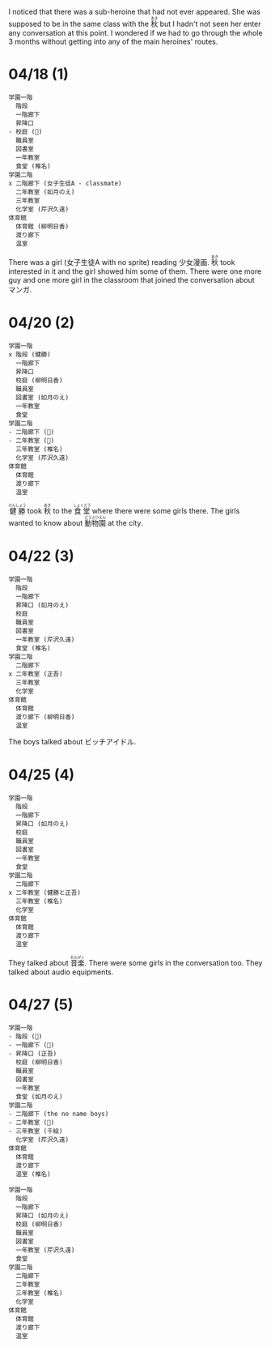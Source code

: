 I noticed that there was a sub-heroine that had not ever appeared. She was supposed to be in the same class with the <ruby>秋<rt>あき</rt></ruby> but I hadn't not seen her enter any conversation at this point. I wondered if we had to go through the whole 3 months without getting into any of the main heroines' routes.

# 04/18 (1)

```
学園一階
  階段
  一階廊下
  昇降口
- 校庭 (🙈)
  職員室
  図書室
  一年教室
  食堂 (椎名)
学園二階
x 二階廊下 (女子生徒A - classmate)
  二年教室 (如月のえ)
  三年教室
  化学室 (芹沢久遠)
体育館
  体育館 (柳明日香)
  渡り廊下
  温室
```

There was a girl (女子生徒A with no sprite) reading 少女漫画. <ruby>秋<rt>あき</rt></ruby> took interested in it and the girl showed him some of them. There were one more guy and one more girl in the classroom that joined the conversation about マンガ.

# 04/20 (2)

```
学園一階
x 階段 (健勝)
  一階廊下
  昇降口
  校庭 (柳明日香)
  職員室
  図書室 (如月のえ)
  一年教室
  食堂
学園二階
- 二階廊下 (🙈)
- 二年教室 (🙈)
  三年教室 (椎名)
  化学室 (芹沢久遠)
体育館
  体育館
  渡り廊下
  温室
```

<ruby>健勝<rt>けんしょう</rt></ruby> took <ruby>秋<rt>あき</rt></ruby> to the <ruby>食堂<rt>しょくどう</rt></ruby> where there were some girls there. The girls wanted to know about <ruby>動物園<rt>どうぶつえん</rt></ruby> at the city.

# 04/22 (3)

```
学園一階
  階段
  一階廊下
  昇降口 (如月のえ)
  校庭
  職員室
  図書室
  一年教室 (芹沢久遠)
  食堂 (椎名)
学園二階
  二階廊下
x 二年教室 (正吾)
  三年教室
  化学室
体育館
  体育館
  渡り廊下 (柳明日香)
  温室
```

The boys talked about ビッチアイドル.

# 04/25 (4)

```
学園一階
  階段
  一階廊下
  昇降口 (如月のえ)
  校庭
  職員室
  図書室
  一年教室
  食堂
学園二階
  二階廊下
x 二年教室 (健勝と正吾)
  三年教室 (椎名)
  化学室
体育館
  体育館
  渡り廊下
  温室
```

They talked about <ruby>音楽<rt>おんがく</rt></ruby>. There were some girls in the conversation too. They talked about audio equipments.

# 04/27 (5)

```
学園一階
- 階段 (🙈)
- 一階廊下 (🙈)
- 昇降口 (正吾)
  校庭 (柳明日香)
  職員室
  図書室
  一年教室
  食堂 (如月のえ)
学園二階
- 二階廊下 (the no name boys)
- 二年教室 (🙈)
- 三年教室 (千絵)
  化学室 (芹沢久遠)
体育館
  体育館
  渡り廊下
  温室 (椎名)
```








```
学園一階
  階段
  一階廊下
  昇降口 (如月のえ)
  校庭 (柳明日香)
  職員室
  図書室
  一年教室 (芹沢久遠)
  食堂
学園二階
  二階廊下
  二年教室
  三年教室 (椎名)
  化学室
体育館
  体育館
  渡り廊下
  温室
```
